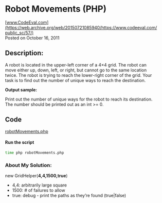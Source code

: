 # Robot Movements (PHP)<br />
[www.CodeEval.com](https://web.archive.org/web/20150721085940/https://www.codeeval.com/public_sc/57/)<br />
Posted on October 16, 2011

## Description: 

A robot is located in the upper-left corner of a 4×4 grid. The robot can move either up, down, left, or right, but cannot go to the same location twice. The robot is trying to reach the lower-right corner of the grid. Your task is to find out the number of unique ways to reach the destination.

**Output sample:**

Print out the number of unique ways for the robot to reach its destination. The number should be printed out as an int >= 0. 



## Code

[robotMovements.php](https://github.com/wrightben/codeeval/blob/master/code/robotMovements.php)

#### Run the script
```sh
time php robotMovements.php
```


### About My Solution:

new GridHelper(**4,4,1500,true**)
		
* 4,4: arbitrarily large square
* 1500: # of failures to allow
* true: debug - print the paths as they’re found (true|false)